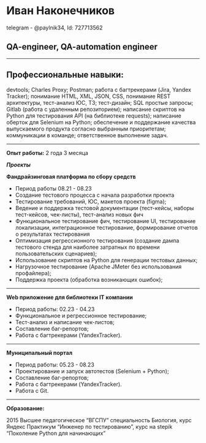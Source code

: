 #  Иван Наконечников
<i class="fa-brands fa-telegram"></i> telegram - @paylnik34, Id: 727713562

## QA-engineer, QA-automation engineer

___
**Профессиональные навыки:**
---
devtools; Charles Proxy; Postman; работа с багтрекерами (Jira, Yandex Tracker); понимание HTML, XML, JSON, CSS, понимание REST архитектуры,  тест-анализ ЮС, ТЗ; тест-дизайн; SQL простые запросы; Gitlab (работа с удаленным репозиторием); написание скриптов на Python для тестирования API (на библиотеке requests); написание оберток для Selenium на Python; обеспечение и поддержание качества выпускаемого продукта согласно выбранным приоритетам; коммуникации в команде; ответственное выполнение задач.
___

**Опыт работы:**  2 года 3 месяца

___Проекты___

**Фандрайзинговая платформа по сбору средств**

* Период работы 08.21 - 08.23
* Создание тестового процесса с начала разработки проекта
* Тестирование требований, ЮС, макетов проекта (figma);
* Ведение и поддержка тестовой документации (тест-кейсы, наборы тест-кейсов, чек-листы), тест-анализ новых фич
* Функциональное тестирование фич, тестирование UI, тестирование локализации, интеграционное тестирование, формирование отчетов о результатах тестирования
* Оптимизация регрессионного тестирования (создание дампа тестового стенда для наиболее затратных по времени пользовательских сценариев);
* Использование скриптов на Python для генерации тестовых данных;
* Нагрузочное тестирование (Apache JMeter без использования профайлера);
* Поддержка проекта (обработка возникающих ошибок);
___

**Web приложение для библиотеки IT компании**
 
* Период работы: 02.23 - 04.23
* Функциональное и регрессионное тестирование;
* Тест-анализ и написание чек-листов;
* Составление баг-репортов;
* Работа с багтрекерами (YandexTracker).
___

**Муниципальный портал**

* Период работы: 05.23 - 08.23
* Проектирование и запуск автотестов (Selenium + Python);
* Составление баг-репортов;
* Работа с багтрекерами (YandexTracker).
* Работа с Git.
___

**Образование:**

2015
Высшее педагогическое “ВГСПУ” специальность Биология, курс Яндекс Практикум “Инженер по тестированию”, курс на stepik “Поколение Python для начинающих”



